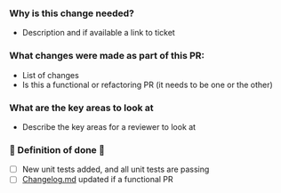 ### Why is this change needed?

- Description and if available a link to ticket

### What changes were made as part of this PR:

- List of changes
- Is this a functional or refactoring PR (it needs to be one or the other)

### What are the key areas to look at

- Describe the key areas for a reviewer to look at 

### :rotating_light: Definition of done :rotating_light:
- [ ] New unit tests added, and all unit tests are passing
- [ ] [Changelog.md](https://github.com/obscuronet/go-obscuro/blob/main/docs/testnet/changelog.md) updated if a functional PR
